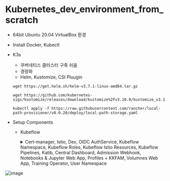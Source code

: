 # Kubernetes_dev_environment_from_scratch

- 64bit Ubuntu 20.04 VirtualBox 환경
- Install Docker, Kubectl
- K3s
  - 쿠버네티스 클러스터 구축 쉬움
  - 경량화
  - Helm, Kustomize, CSI Pluugin
  ```
  wget https://get.helm.sh/helm-v3.7.1-linux-amd64.tar.gz
  ```
  ```
  wget https://github.com/kubernetes-sigs/kustomize/releases/download/kustomize%2Fv3.10.0/kustomize_v3.10.0_linux_amd64.tar.gz
  ```
  ```
  kubectl apply -f https://raw.githubusercontent.com/rancher/local-path-provisioner/v0.0.20/deploy/local-path-storage.yaml
  ```
  
- Setup Components
  - Kubeflow
    <details>
    <summary> Cert-manager, Istio, Dex, OIDC AuthService, Kubeflow Namespace, Kubeflow Roles, Kubeflow Istio Resources, Kubeflow Pipelines, Katib, Central Dashboard, Admission Webhook, Notebooks & Jupyter Web App, Profiles + KKFAM, Volumnes Web App, Training Operator, User Namespace </summary>
    
    ```
    kustomize build common/cert-manager/cert-manager/base | kubectl apply -f -
    ```
    ```
    kustomize build common/cert-manager/kubeflow-issuer/base | kubectl apply -f -
    ```
    ```
    kustomize build common/istio-1-9/istio-crds/base | kubectl apply -f -
    ```
    ```
    kustomize build common/istio-1-9/istio-namespace/base | kubectl apply -f -
    ```
    ```
    kustomize build common/istio-1-9/istio-install/base | kubectl apply -f -
    ```
    ```
    kustomize build common/dex/overlays/istio | kubectl apply -f -
    ```
    ```
    kustomize build common/oidc-authservice/base | kubectl apply -f -
    ```
    ```
    kustomize build common/kubeflow-namespace/base | kubectl apply -f -
    ```
    ```
    kustomize build common/kubeflow-roles/base | kubectl apply -f -
    ```
    ```
    kustomize build common/istio-1-9/kubeflow-istio-resources/base | kubectl apply -f -
    ```
    ```
    kustomize build apps/pipeline/upstream/env/platform-agnostic-multi-user | kubectl apply -f -
    ```
    ```
    kustomize build apps/katib/upstream/installs/katib-with-kubeflow | kubectl apply -f -
    ```
    ```
    kustomize build apps/centraldashboard/upstream/overlays/istio | kubectl apply -f -
    ```
    ```
    kustomize build apps/admission-webhook/upstream/overlays/cert-manager | kubectl apply -f -
    ```
    ```
    kustomize build apps/jupyter/notebook-controller/upstream/overlays/kubeflow | kubectl apply -f -
    ```
    ```
    kustomize build apps/profiles/upstream/overlays/kubeflow | kubectl apply -f -
    ```
    ```
    kustomize build apps/volumes-web-app/upstream/overlays/istio | kubectl apply -f -
    ```
    ```
    kustomize build apps/tensorboard/tensorboards-web-app/upstream/overlays/istio | kubectl apply -f -
    ```
    ```
    kustomize build apps/tensorboard/tensorboard-controller/upstream/overlays/kubeflow | kubectl apply -f -
    ```
    ```
    kustomize build apps/training-operator/upstream/overlays/kubeflow | kubectl apply -f -
    ```
    ```
    kustomize build common/user-namespace/base | kubectl apply -f -
    ```
    
    </details>
![image](https://user-images.githubusercontent.com/121914727/233456983-e5419070-19a5-4b01-b95b-d5048320f07e.png)

    
  
  
